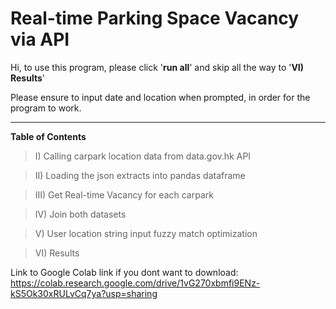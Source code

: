 # Real-time Parking Space Vacancy via API

Hi, to use this program, please click '**run all**' and skip all the way to '**VI) Results**'

Please ensure to input date and location when prompted, in order for the program to work.

---
**Table of Contents**
> I) Calling carpark location data from data.gov.hk API

> II) Loading the json extracts into pandas dataframe

> III) Get Real-time Vacancy for each carpark

> IV) Join both datasets

> V) User location string input fuzzy match optimization

> VI) Results

Link to Google Colab link if you dont want to download:
https://colab.research.google.com/drive/1vG270xbmfi9ENz-kS5Ok30xRULvCq7ya?usp=sharing

